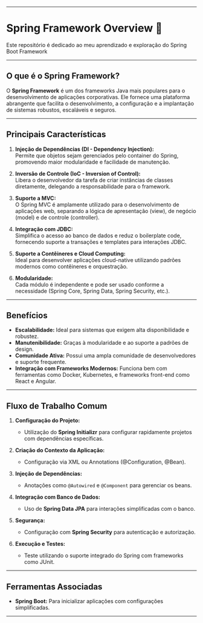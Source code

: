 -----------------------------------------------------------------------------------------------------------------------------------------------------------------

# Spring Framework Overview 🚀  

Este repositório é dedicado ao meu aprendizado e exploração do Spring Boot Framework

---

## O que é o Spring Framework?  

O **Spring Framework** é um dos frameworks Java mais populares para o desenvolvimento de aplicações corporativas. 
Ele fornece uma plataforma abrangente que facilita o desenvolvimento, a configuração e a implantação de sistemas robustos, escaláveis e seguros.

---

## Principais Características  

1. **Injeção de Dependências (DI - Dependency Injection):**  
   Permite que objetos sejam gerenciados pelo container do Spring, promovendo maior modularidade e facilidade de manutenção.

2. **Inversão de Controle (IoC - Inversion of Control):**  
   Libera o desenvolvedor da tarefa de criar instâncias de classes diretamente, delegando a responsabilidade para o framework.

3. **Suporte a MVC:**  
   O Spring MVC é amplamente utilizado para o desenvolvimento de aplicações web, separando a lógica de apresentação (view), de negócio (model) e de controle (controller).

4. **Integração com JDBC:**  
   Simplifica o acesso ao banco de dados e reduz o boilerplate code, fornecendo suporte a transações e templates para interações JDBC.

5. **Suporte a Contêineres e Cloud Computing:**  
   Ideal para desenvolver aplicações cloud-native utilizando padrões modernos como contêineres e orquestração.

6. **Modularidade:**  
   Cada módulo é independente e pode ser usado conforme a necessidade (Spring Core, Spring Data, Spring Security, etc.).

---

## Benefícios  

- **Escalabilidade:** Ideal para sistemas que exigem alta disponibilidade e robustez.  
- **Manutenibilidade:** Graças à modularidade e ao suporte a padrões de design.  
- **Comunidade Ativa:** Possui uma ampla comunidade de desenvolvedores e suporte frequente.  
- **Integração com Frameworks Modernos:** Funciona bem com ferramentas como Docker, Kubernetes, e frameworks front-end como React e Angular.

-----------------------------------------------------------------------------------------------------------------------------------------------------------------

## Fluxo de Trabalho Comum  

1. **Configuração do Projeto:**  
   - Utilização do **Spring Initializr** para configurar rapidamente projetos com dependências específicas.  

2. **Criação do Contexto da Aplicação:**  
   - Configuração via XML ou Annotations (@Configuration, @Bean).  

3. **Injeção de Dependências:**  
   - Anotações como `@Autowired` e `@Component` para gerenciar os beans.  

4. **Integração com Banco de Dados:**  
   - Uso de **Spring Data JPA** para interações simplificadas com o banco.  

5. **Segurança:**  
   - Configuração com **Spring Security** para autenticação e autorização.  

6. **Execução e Testes:**  
   - Teste utilizando o suporte integrado do Spring com frameworks como JUnit.  

-----------------------------------------------------------------------------------------------------------------------------------------------------------------

## Ferramentas Associadas  

- **Spring Boot:** Para inicializar aplicações com configurações simplificadas.  

-----------------------------------------------------------------------------------------------------------------------------------------------------------------
